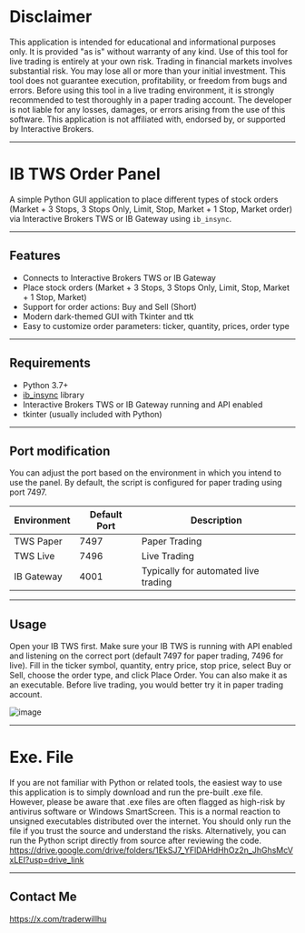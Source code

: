 # Disclaimer
This application is intended for educational and informational purposes only. It is provided "as is" without warranty of any kind. Use of this tool for live trading is entirely at your own risk.
Trading in financial markets involves substantial risk. You may lose all or more than your initial investment. This tool does not guarantee execution, profitability, or freedom from bugs and errors.
Before using this tool in a live trading environment, it is strongly recommended to test thoroughly in a paper trading account.
The developer is not liable for any losses, damages, or errors arising from the use of this software.
This application is not affiliated with, endorsed by, or supported by Interactive Brokers.

---

# IB TWS Order Panel

A simple Python GUI application to place different types of stock orders (Market + 3 Stops, 3 Stops Only, Limit, Stop, Market + 1 Stop, Market order) via Interactive Brokers TWS or IB Gateway using `ib_insync`.

---

## Features

- Connects to Interactive Brokers TWS or IB Gateway
- Place stock orders (Market + 3 Stops, 3 Stops Only, Limit, Stop, Market + 1 Stop, Market)
- Support for order actions: Buy and Sell (Short)
- Modern dark-themed GUI with Tkinter and ttk
- Easy to customize order parameters: ticker, quantity, prices, order type

---

## Requirements

- Python 3.7+
- [ib_insync](https://github.com/erdewit/ib_insync) library
- Interactive Brokers TWS or IB Gateway running and API enabled
- tkinter (usually included with Python)

---


## Port modification
You can adjust the port based on the environment in which you intend to use the panel. By default, the script is configured for paper trading using port 7497.

| Environment     | Default Port | Description        |
|-----------------|--------------|--------------------|
| TWS Paper       | 7497         | Paper Trading      |
| TWS Live        | 7496         | Live Trading       |
| IB Gateway      | 4001         | Typically for automated live trading |

---


## Usage
Open your IB TWS first.
Make sure your IB TWS is running with API enabled and listening on the correct port (default 7497 for paper trading, 7496 for live).
Fill in the ticker symbol, quantity, entry price, stop price, select Buy or Sell, choose the order type, and click Place Order.
You can also make it as an executable.
Before live trading, you would better try it in paper trading account.

![image](https://github.com/user-attachments/assets/87be72cf-0033-4bc7-bab5-8ad5926862d9)

---

# Exe. File
If you are not familiar with Python or related tools, the easiest way to use this application is to simply download and run the pre-built .exe file.
However, please be aware that .exe files are often flagged as high-risk by antivirus software or Windows SmartScreen. This is a normal reaction to unsigned executables distributed over the internet.
You should only run the file if you trust the source and understand the risks.
Alternatively, you can run the Python script directly from source after reviewing the code.
https://drive.google.com/drive/folders/1EkSJ7_YFlDAHdHhOz2n_JhGhsMcVxLEI?usp=drive_link


---

## Contact Me
https://x.com/traderwillhu
